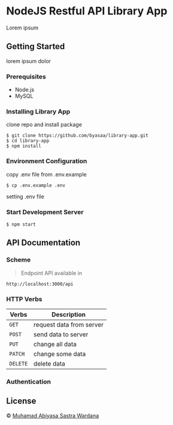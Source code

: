 # NodeJS Restful API Library App
Lorem ipsum
## Getting Started
lorem ipsum dolor
### Prerequisites
* Node.js
* MySQL
### Installing Library App
clone repo and install package
```
$ git clone https://github.com/byasaa/library-app.git
$ cd library-app
$ npm install
```
### Environment Configuration
copy .env file from .env.example
```
$ cp .env.example .env
```
setting .env file
### Start Development Server
```
$ npm start
```
## API Documentation
### Scheme
> Endpoint API available in
```
http://localhost:3000/api
```
### HTTP Verbs

| Verbs    | Description                |
| -------- | ---------------------------|
| `GET`    | request data from server   |
| `POST`   | send data to server        |
| `PUT`    | change all data            |
| `PATCH`  | change some data           |
| `DELETE` | delete data                |

### Authentication
## License
© [Muhamad Abiyasa Sastra Wardana](https://github.com/byasaa)